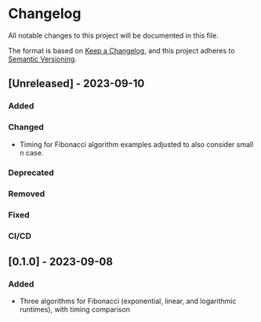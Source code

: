 # Changelog
All notable changes to this project will be documented in this file.

The format is based on [Keep a Changelog](https://keepachangelog.com/en/1.0.0/),
and this project adheres to [Semantic Versioning](https://semver.org/spec/v2.0.0.html).

## [Unreleased] - 2023-09-10

### Added
  
### Changed
* Timing for Fibonacci algorithm examples adjusted to also consider small n case.

### Deprecated

### Removed

### Fixed

### CI/CD


## [0.1.0] - 2023-09-08

### Added
* Three algorithms for Fibonacci (exponential, linear, and logarithmic runtimes), with timing comparison
